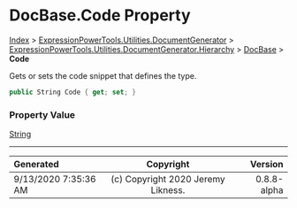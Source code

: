 ﻿# DocBase.Code Property

[Index](../index.md) > [ExpressionPowerTools.Utilities.DocumentGenerator](ExpressionPowerTools.Utilities.DocumentGenerator.a.md) > [ExpressionPowerTools.Utilities.DocumentGenerator.Hierarchy](ExpressionPowerTools.Utilities.DocumentGenerator.Hierarchy.n.md) > [DocBase](ExpressionPowerTools.Utilities.DocumentGenerator.Hierarchy.DocBase.cs.md) > **Code**

Gets or sets the code snippet that defines the type.

```csharp
public String Code { get; set; }
```

### Property Value

 [String](https://docs.microsoft.com/dotnet/api/system.string) 


---

| Generated | Copyright | Version |
| :-- | :-: | --: |
| 9/13/2020 7:35:36 AM | (c) Copyright 2020 Jeremy Likness. | 0.8.8-alpha |
